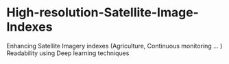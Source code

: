 # High-resolution-Satellite-Image-Indexes
Enhancing Satellite Imagery indexes (Agriculture, Continuous monitoring ... ) Readability using Deep learning techniques
